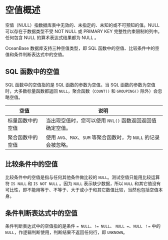 空值概述 
=========================

空值（NULL）指数据库表中无效的、未指定的、未知的或不可预知的值。NULL 可以存在于数据类型不受 NOT NULL 或 PRIMARY KEY 完整性约束限制的列中。任何包含 NULL 的算术表达式结果都为 NULL 。

OceanBase 数据库支持三种空值类型，即 SQL 函数中的空值、比较条件中的空值和条件判断表达式中的空值。



SQL 函数中的空值 
-------------------------------

SQL 函数中的空值指的是 SQL 函数的参数为空值。当 SQL 函数的参数为空值时，大多数标量函数都返回 `NULL`，聚合函数（`COUNT()` 和 `GROUPING()` 除外）会忽略空值。


|    空值    |                      说明                       |
|----------|-----------------------------------------------|
| 标量函数中的空值 | 当出现空值时，您可以使用 `NVL()` 函数返回返回值确定空值。             |
| 聚合函数中的空值 | 使用 `AVG`、`MAX`、`SUM` 等聚合函数时，为 `NULL` 的记录会被忽略。 |



比较条件中的空值 
-----------------------------

比较条件中的空值是指与任何其他条件做比较的 `NULL`。测试空值只能用比较运算符 `IS NULL` 和 `IS NOT NULL` 。因为 `NULL` 表示缺少数据，所以 `NULL` 和其它值没有可比性，即不能用等于、不等于、大于或小于和其它数值比较，当然也包括空值本身。



条件判断表达式中的空值 
--------------------------------

条件判断表达式中的空值指的是条件 `= NULL`、`!= NULL`、 `NULL =`、`NULL ！=` 中的 `NULL`，作逻辑判断使用，判断结果不返回任何行，即 `UNKNOWN`。

